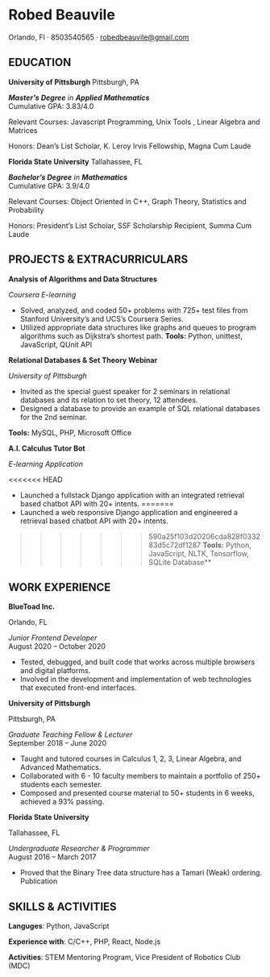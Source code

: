 # Robed Beauvile

Orlando, Fl · 8503540565 · robedbeauvile@gmail.com

## EDUCATION

**University of Pittsburgh**                                                           Pittsburgh, PA 

***Master's Degree** in **Applied Mathematics***  
Cumulative GPA: 3.83/4.0 

Relevant Courses: Javascript Programming, Unix Tools , Linear Algebra and Matrices

Honors: Dean’s List Scholar, K. Leroy Irvis Fellowship, Magna Cum Laude 

**Florida State University**                                         Tallahassee, FL 

***Bachelor’s Degree** in **Mathematics***                                                                            
Cumulative GPA: 3.9/4.0 

Relevant Courses: Object Oriented in C++, Graph Theory, Statistics and Probability 

Honors: President’s List Scholar, SSF Scholarship Recipient, Summa Cum Laude 

## PROJECTS & EXTRACURRICULARS

**Analysis of Algorithms and Data Structures** 

*Coursera E-learning*                                               

- Solved, analyzed, and coded 50+ problems with 725+ test files from Stanford University’s and UCS’s Coursera Series. 
- Utilized appropriate data structures like graphs and queues to program algorithms such as Dijkstra’s shortest path.
**Tools:** Python, unittest, JavaScript, QUnit API 

**Relational Databases & Set Theory Webinar** 

*University of Pittsburgh*                                                      

- Invited as the special guest speaker for 2 seminars in relational databases and its relation to set theory, 12 attendees. 
- Designed a database to provide an example of SQL relational databases for the 2nd seminar. 

**Tools:** MySQL, PHP, Microsoft Office 

**A.I. Calculus Tutor Bot** 

*E-learning Application*                                                             

<<<<<<< HEAD
- Launched a fullstack Django application with an integrated retrieval based chatbot API with 20+ intents. 
=======
- Launched a web responsive Django application and engineered a retrieval based chatbot API with 20+ intents. 

>>>>>>> 590a25f103d20206cda828f033283d5c72df1287
**Tools:** Python, JavaScript, NLTK, Tensorflow, SQLite Database** 

## WORK EXPERIENCE

**BlueToad Inc.**        

Orlando, FL 

*Junior Frontend Developer*            
August 2020 – October 2020

- Tested, debugged, and built code that works across multiple browsers and digital platforms. 
- Involved in the development and implementation of web technologies that executed front-end interfaces. 

**University of Pittsburgh**    

Pittsburgh, PA 

*Graduate Teaching Fellow  & Lecturer*            
September 2018 – June 2020

- Taught and tutored courses in Calculus 1, 2, 3, Linear Algebra, and Advanced Mathematics. 
- Collaborated with 6 - 10 faculty members to maintain a portfolio of 250+ students each semester. 
- Composed and presented course material to 50+ students in 6 weeks, achieved a 93% passing. 

**Florida State University** 

Tallahassee, FL 

*Undergraduate Researcher & Programmer*                                            
August 2016 – March 2017

- Proved that the Binary Tree data structure has a Tamari (Weak) ordering. Publication 

## SKILLS & ACTIVITIES

**Languges**: Python, JavaScript  

**Experience with**: C/C++, PHP, React, Node.js 

**Activities**: STEM Mentoring Program, Vice President of Robotics Club (MDC)
